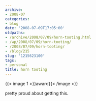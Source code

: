 ```yaml
---
archive:
- 2008-07
categories:
- blog
date: '2008-07-09T17:05:00'
oldpaths:
- /archive/2008/07/09/horn-tooting.html
- /wp/2008/07/09/horn-tooting/
- /2008/07/09/horn-tooting/
- /blog/215
slug: '1215623100'
tags:
- personal
title: horn tooting
---
```


{{< image 1 >}}award{{< /image >}}

pretty proud about getting this.


